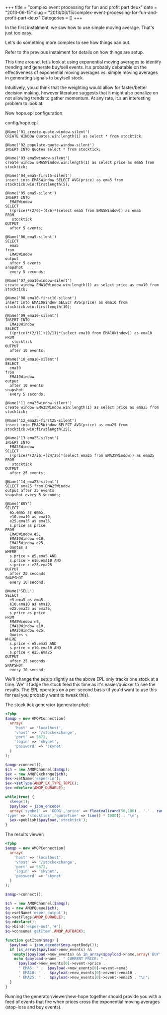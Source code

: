 +++
title = "complex event processing for fun and profit part deux"
date = "2013-06-15"
slug = "2013/06/15/complex-event-processing-for-fun-and-profit-part-deux"
Categories = []
+++

In the first instalment, we saw how to use simple moving average. That's just too easy. 

Let's do something more complex to see how things pan out. 

Refer to the previous instalment for details on how things are setup.
<!--more-->
This time around, let.s look at using exponential moving averages to identify trending and generate 
buy/sell events. It.s probably debatable on the effectiveness of exponential moving averages vs. 
simple moving averages in generating signals to buy/sell stock.

Intuitively, you.d think that the weighting would allow for faster/better decision making, however 
literature suggests that it might also penalize on not allowing trends to gather momentum. At any 
rate, it.s an interesting problem to look at.

New hope.epl configuration:

config/hope.epl

```  
@Name('01_create-quote-window-silent')
CREATE WINDOW Quotes.win:length(1) as select * from stocktick;

@Name('02_populate-quote-window-silent')
INSERT INTO Quotes select * from stocktick;

@Name('03_ema5window-silent')
create window EMA5Window.win:length(1) as select price as ema5 from stocktick;

@Name('04_ema5-first5-silent')
insert into EMA5Window SELECT AVG(price) as ema5 from stocktick.win:firstlength(5);

@Name('05_ema5-silent')
INSERT INTO
  EMA5Window
SELECT
  ((price)*(2/6)+(4/6)*(select ema5 from EMA5Window)) as ema5
FROM
   stocktick
OUTPUT
  after 5 events;

@Name('06_ema5-silent')
SELECT
  ema5
from
  EMA5Window
output
  after 5 events
snapshot
  every 5 seconds;

@Name('07_ema10window-silent')
create window EMA10Window.win:length(1) as select price as ema10 from stocktick;

@Name('08_ema10-first10-silent')
insert into EMA10Window SELECT AVG(price) as ema10 from stocktick.win:firstlength(10);

@Name('09_ema10-silent')
INSERT INTO
  EMA10Window
SELECT
  ((price)*(2/11)+(9/11)*(select ema10 from EMA10Window)) as ema10
FROM
   stocktick
OUTPUT
  after 10 events;

@Name('10_ema10-silent')
SELECT
  ema10
from
  EMA10Window
output
  after 10 events
snapshot
  every 5 seconds;

@Name('11_ema25window-silent')
create window EMA25Window.win:length(1) as select price as ema25 from stocktick;

@Name('12_ema25-first25-silent')
insert into EMA25Window SELECT AVG(price) as ema25 from stocktick.win:firstlength(25);

@Name('13_ema25-silent')
INSERT INTO
  EMA25Window
SELECT
  ((price)*(2/26)+(24/26)*(select ema25 from EMA25Window)) as ema25
FROM
   stocktick
OUTPUT
  after 25 events;

@Name('14_ema25-silent')
SELECT ema25 from EMA25Window
output after 25 events
snapshot every 5 seconds;

@Name('BUY')
SELECT
  e5.ema5 as ema5,
  e10.ema10 as ema10,
  e25.ema25 as ema25,
  s.price as price
FROM
  EMA5Window e5,
  EMA10Window e10,
  EMA25Window e25,
  Quotes s
WHERE
  s.price > e5.ema5 AND
  s.price > e10.ema10 AND
  s.price > e25.ema25
OUTPUT
  after 25 seconds
SNAPSHOT
  every 10 second;

@Name('SELL')
SELECT
  e5.ema5 as ema5,
  e10.ema10 as ema10,
  e25.ema25 as ema25,
  s.price as price
FROM
  EMA5Window e5,
  EMA10Window e10,
  EMA25Window e25,
  Quotes s
WHERE
  s.price < e5.ema5 AND
  s.price < e10.ema10 AND
  s.price < e25.ema25
OUTPUT
  after 25 seconds
SNAPSHOT
  every 10 second;
```

We'll change the setup slightly as the above EPL only tracks one stock at a time. We''ll fudge the stock feed 
this time as it's easier/quicker to see the results. The EPL operates on a per-second basis (if you'd want 
to use this for real you probably want to tweak this).

The stock tick generator (generator.php):

``` php generator.php
<?php
$amqp = new AMQPConnection(
  array(
    'host' => 'localhost',
    'vhost' => '/stockexchange',
    'port' => 5672,
    'login' => 'skynet',
    'password' => 'skynet'
  )
);

$amqp->connect();
$ch = new AMQPChannel($amqp);
$ex = new AMQPExchange($ch);
$ex->setName('esper-in');
$ex->setType(AMQP_EX_TYPE_TOPIC);
$ex->declare(AMQP_DURABLE);

while(true) {
  sleep(1);
  $payload = json_encode(
  array('symbol' => 'GOOG','price' => floatval(rand(50,100) . '.' . rand(0,99)),
'type' => 'stocktick','quoteTime' => time() * 1000)) . "\n";
  $ex->publish($payload,'stocktick');
}
```

The results viewer:

``` php viewer.php
<?php
$amqp = new AMQPConnection(
  array(
    'host' => 'localhost',
    'vhost' => '/stockexchange',
    'port' => 5672,
    'login' => 'skynet',
    'password' => 'skynet'
  )
);

$amqp->connect();

$ch = new AMQPChannel($amqp);
$q = new AMQPQueue($ch);
$q->setName('esper_output');
$q->setFlags(AMQP_DURABLE);
$q->declare();
$q->bind('esper-out','#');
$q->consume('getItem',AMQP_AUTOACK);

function getItem($msg) {
  $payload = json_decode($msg->getBody());
  if (is_array($payload->new_events) && 
   !empty($payload->new_events) && in_array($payload->name,array('BUY','SELL'))) {
    echo $payload->name . " CURRENT PRICE: " . 
      $payload->new_events[0]->event->price . 
      " EMA5: " .  $payload->new_events[0]->event->ema5 . 
      ' EMA10: ' .  $payload->new_events[0]->event->ema10 . 
      ' EMA25: ' .  $payload->new_events[0]->event->ema25 . "\n";
  }
}
```

Running the generator/viewer/new-hope together should provide you with a feed of events that fire 
when prices cross the exponential moving averages (stop-loss and buy events).


